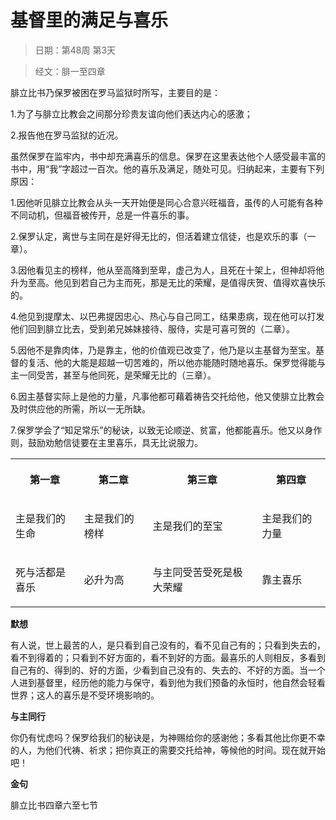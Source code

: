 # 基督里的满足与喜乐

> 日期：第48周 第3天

> 经文：腓一至四章

腓立比书乃保罗被困在罗马监狱时所写，主要目的是：

1.为了与腓立比教会之间那分珍贵友谊向他们表达内心的感激；

2.报告他在罗马监狱的近况。

虽然保罗在监牢内，书中却充满喜乐的信息。保罗在这里表达他个人感受最丰富的书中，用“我”字超过一百次。他的喜乐及满足，随处可见。归纳起来，主要有下列原因：

1.因他听见腓立比教会从头一天开始便是同心合意兴旺福音，虽传的人可能有各种不同动机，但福音被传开，总是一件喜乐的事。

2.保罗认定，离世与主同在是好得无比的，但活着建立信徒，也是欢乐的事（一章）。

3.因他看见主的榜样，他从至高降到至卑，虚己为人，且死在十架上，但神却将他升为至高。他见到若自己为主而死，那是无比的荣耀，是值得庆贺、值得欢喜快乐的。

4.他见到提摩太、以巴弗提因忠心、热心与自己同工，结果患病，现在他可以打发他们回到腓立比去，受到弟兄姊妹接待、服侍，实是可喜可贺的（二章）。

5.因他不是靠肉体，乃是靠主，他的价值观已改变了，他乃是以主基督为至宝。基督的复活、他的大能是超越一切苦难的，所以他亦能随时随地喜乐。保罗觉得能与主一同受苦，甚至与他同死，是荣耀无比的（三章）。

6.因主基督实际上是他的力量，凡事他都可藉着祷告交托给他，他又使腓立比教会及时供应他的所需，所以一无所缺。

7.保罗学会了“知足常乐”的秘诀，以致无论顺逆、贫富，他都能喜乐。他又以身作则，鼓励劝勉信徒要在主里喜乐，具无比说服力。

<table>
 <tbody>
  <tr>
   <th><p>第一章</p></th>
   <th><p>第二章</p></th>
   <th><p>第三章</p></th>
   <th><p>第四章</p></th>
  </tr>
  <tr>
   <td><p>主是我们的生命</p></td>
   <td><p>主是我们的榜样</p></td>
   <td><p>主是我们的至宝</p></td>
   <td><p>主是我们的力量</p></td>
  </tr>
  <tr>
   <td><p>死与活都是喜乐</p></td>
   <td><p>必升为高</p></td>
   <td><p>与主同受苦受死是极大荣耀</p></td>
   <td><p>靠主喜乐</p></td>
  </tr>
 </tbody>
</table>

**默想**

有人说，世上最苦的人，是只看到自己没有的，看不见自己有的；只看到失去的，看不到得着的；只看到不好方面的，看不到好的方面。最喜乐的人则相反，多看到自己有的、得到的、好的方面，少看到自己没有的、失去的、不好的方面。当一个人进到基督里，经历他的能力与保守，看到他为我们预备的永恒时，他自然会轻看世界；这人的喜乐是不受环境影响的。

**与主同行**

你仍有忧虑吗？保罗给我们的秘诀是，为神赐给你的感谢他；多看其他比你更不幸的人，为他们代祷、祈求；把你真正的需要交托给神，等候他的时间。现在就开始吧！

**金句**

腓立比书四章六至七节
